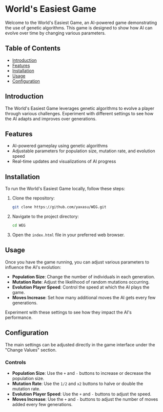 # World's Easiest Game

Welcome to the World's Easiest Game, an AI-powered game demonstrating the use of genetic algorithms. This game is designed to show how AI can evolve over time by changing various parameters.

## Table of Contents

- [Introduction](#introduction)
- [Features](#features)
- [Installation](#installation)
- [Usage](#usage)
- [Configuration](#configuration)

## Introduction

The World's Easiest Game leverages genetic algorithms to evolve a player through various challenges. Experiment with different settings to see how the AI adapts and improves over generations.

## Features

- AI-powered gameplay using genetic algorithms
- Adjustable parameters for population size, mutation rate, and evolution speed
- Real-time updates and visualizations of AI progress

## Installation

To run the World's Easiest Game locally, follow these steps:

1. Clone the repository:
    ```sh
    git clone https://github.com/yaxasu/WEG.git
    ```
2. Navigate to the project directory:
    ```sh
    cd WEG
    ```
3. Open the `index.html` file in your preferred web browser.

## Usage

Once you have the game running, you can adjust various parameters to influence the AI's evolution:

- **Population Size**: Change the number of individuals in each generation.
- **Mutation Rate**: Adjust the likelihood of random mutations occurring.
- **Evolution Player Speed**: Control the speed at which the AI plays the game.
- **Moves Increase**: Set how many additional moves the AI gets every few generations.

Experiment with these settings to see how they impact the AI's performance.

## Configuration

The main settings can be adjusted directly in the game interface under the "Change Values" section. 

### Controls

- **Population Size**: Use the `+` and `-` buttons to increase or decrease the population size.
- **Mutation Rate**: Use the `1/2` and `x2` buttons to halve or double the mutation rate.
- **Evolution Player Speed**: Use the `+` and `-` buttons to adjust the speed.
- **Moves Increase**: Use the `+` and `-` buttons to adjust the number of moves added every few generations.